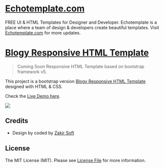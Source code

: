 # [Echotemplate.com](https://echotemplate.com)
FREE UI & HTML Templates for Designer and Developer. Echotemplate is a place where a team of design & developers create beautiful templates. Visit [Echotemplate.com](https://echotemplate.com) for more updates.

# [Blogy Responsive HTML Template](https://echotemplate.com)

> Coming Soon Responsive HTML Template based on bootstrap framework v5.

This project is a bootstrap version [Blogy Responsive HTML Template](http://echotemplate.com) designed with HTML & CSS.

Check the [Live Demo here](http://demo.echotemplate.com).

![](screenshot.jpeg)

## Credits
- Design by coded by [Zakir Soft](https://zakirsoft.com)

## License
The MIT License (MIT). Please see [License File](LICENSE.md) for more information.
